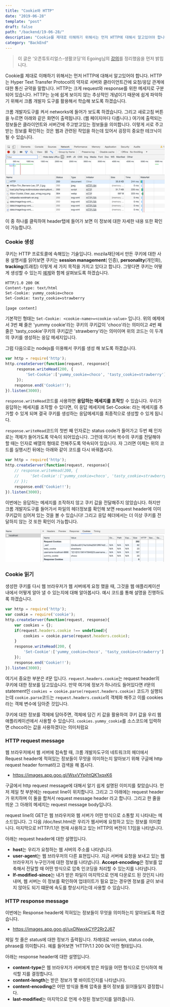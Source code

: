 ```yaml
---
title: "Cookie와 HTTP"
date: "2019-06-28"
template: "post"
draft: false
path: "/backend/19-06-28/"
description: "Cookie를 제대로 이해하기 위해서는 먼저 HTTP에 대해서 알고있어야 합니다. HTTP는 Hyper Text Transfer Protocol의 약자로 서버와 클라이언트간에 요청/응답 관계에 대한 통신 규약을 말합니다. HTTP는 크게 request와 response를 위한 메세지로 구분되어 있습니다. HTTP는 눈에 쉽게 보이지 않는 추상적인 개념이기 때문에 쉽게 파악하기 위해서 크롭 개발자 도구를 활용해서 학습해 보도록 하겠습니다."
category: "BackEnd"
---
```


>  이 글은 ‘오픈튜토리얼스-생활코딩’의 Egoing님의 [강의](https://opentutorials.org/course/3385)를 정리했음을 먼저 밝힙니다.

 Cookie를 제대로 이해하기 위해서는 먼저 HTTP에 대해서 알고있어야 합니다. HTTP는 Hyper Text Transfer Protocol의 약자로 서버와 클라이언트간에 요청/응답 관계에 대한 통신 규약을 말합니다. HTTP는 크게 request와 response를 위한 메세지로 구분되어 있습니다. HTTP는 눈에 쉽게 보이지 않는 추상적인 개념이기 때문에 쉽게 파악하기 위해서 크롭 개발자 도구를 활용해서 학습해 보도록 하겠습니다.

 크롬 개발자도구를 켜서 networks에 들어가 보도록 하겠습니다. 그리고 새로고침 버튼을 누르면 아래와 같은 화면이 출력됩니다. (웹 페이지마다 다릅니다.) 여기에 출력되는 정보들은 클라이언트와 서버간에 주고받고있는 정보들을 의미합니다. 이렇게 서로 주고받는 정보를 확인하는 것은 웹과 관련된 작업을 하는데 있어서 굉장히 중요한 테크닉이 될 수 있습니다.

![img](../img/19-06-28-1.png)

 이 중 하나를 클릭하여 header탭에 들어가 보면 이 정보에 대한 자세한 내용 또한 확인이 가능합니다.

### Cookie 생성

 쿠키는 HTTP 프로토콜에 속해있는 기술입니다. mozila재단에서 만든 쿠키에 대한 사용 설명서를 읽어보면 쿠키는 **session management**( 인증), **personality**(개인화), **tracking**(트래킹) 이렇게 세 가지 목적을 가지고 있다고 합니다. 그렇다면 쿠키는 어떻게 생성할 수 있는지 [예제](https://developer.mozilla.org/ko/docs/Web/HTTP/Cookies)와 함께 살펴보도록 하겠습니다.

```
HTTP/1.0 200 OK
Content-type: text/html
Set-Cookie: yummy_cookie=choco
Set-Cookie: tasty_cookie=strawberry

[page content]
```

 기본적인 형태는 `Set-Cookie: <cookie-name>=<cookie-value>` 입니다. 위의 예제에서 3번 째 줄은 'yummy cookie'라는 쿠키의 쿠키값이 'choco'라는 의미이고 4번 째 줄은 'tasty_cookie'쿠키의 쿠키값은 'strawberry'라는 의미이며 위의 코드는 이 두개의 쿠키를 생성하는 응답 메세지입니다. 

그럼 다음으로는 nodejs를 이용해서 쿠키를 생성 해 보도록 하겠습니다. 

```javascript
var http = require('http');
http.createServer(function(request, response){
     response.writeHead(200, {
         'Set-Cookie':['yummy_cookie=choco', 'tasty_cookie=strawberry']
     });
    response.end('Cookie!!');
}).listen(3000);
```

 `response.writeHead`코드를 사용하면 **응답하는 메세지를 조작**할 수 있습니다. 우리가 응답하는 메세지를 조작할 수 있다면, 이 응답 메세지에 Set-Cookie: 라는 메세지를 추가할 수 있게 되며 결국 쿠키를 생성하는 응답메세지를 최종적으로 생성할 수 있게 됩니다. 

 `response.writeHead`코드의 첫번 째 인자로는 status code가 들어가고 두번 째 인자로는 객체가 들어가도록 약속이 되어있습니다. 그런데 여기서 복수의 쿠키를 전달해야 할 때는 인자로 배열의 형태로 전해주도록 약속되어 있습니다. 자 그러면 이제는 위의 코드를 실행시킨 뒤에는 아래와 같이 코드를 다시 바꿔봅시다. 

```javascript
var http = require('http');
http.createServer(function(request, response){
    // response.writeHead(200, {
    //     'Set-Cookie':['yummy_cookie=choco', 'tasty_cookie=strawberry']
    // });
    response.end('Cookie!!');
}).listen(3000);
```

 이번에는 응답하는 메세지를 조작하지 않고 쿠키 값을 전달해주지 않았습니다. 하지만 크롬 개발자도구를 들어가서 파일의 헤더정보를 확인해 보면 request header에 이미 쿠키값이 심어져 있는 것을 볼 수 있습니다! 그리고 응답 헤더에서는 더 이상 쿠키를 전달하지 않는 것 또한 확인이 가능합니다. 

![img](../img/19-06-28-2.png)

### Cookie 읽기

 생성한 쿠키를 다시 웹 브라우저가 웹 서버에게 요청 했을 때, 그것을 웹 애플리케이션 내에서 어떻게 알아 낼 수 있는지에 대해 알아봅시다. 예시 코드를 통해 설명을 진행하도록 하겠습니다. 

```javascript
var http = require('http');
var cookie = require('cookie');
http.createServer(function(request, response){
    var cookies = {};
    if(request.headers.cookie !== undefined){
        cookies = cookie.parse(request.headers.cookie);
    }
    response.writeHead(200, {
        'Set-Cookie':['yummy_cookie=choco', 'tasty_cookie=strawberry']
    });
    response.end('Cookie!!');
}).listen(3000);
```

 여기서 중요한 부분은 if문 입니다. `request.headers.cookie`는 request header의 쿠키에 대한 정보를 담고있습니다. 만약 여기에 정보가 하나라도 들어있다면 if문의 statement인 `cookies = cookie.parse(request.headers.cookie)` 코드가 실행되는데 `cookie.parse`코드는 `request.headers.cookie`의 객체화 해주고 이를 cookies라는 객체 변수에 담아준 것입니다.

 쿠키에 대한 정보를 객체에 담아주면, 객체에 담긴 키 값을 활용하여 쿠키 값을 우리 웹 애플리케이션에서 사용할 수 있습니다. `cookies.yummy_cookie`를 소스코드에 입력하면 choco라는 값을 사용하겠다는 의미처럼요

### HTTP request message

 웹 브라우저에서 웹 서버에 접속할 때, 크롬 개발자도구의 네트워크의 헤더에서 Request header에 적혀있는 정보들이 무엇을 의미하는지 알아보기 위해 구글에 http request header format라고 검색을 해 봅시다. 

- https://images.app.goo.gl/WsxVYpjhtQK1xqxK6

구글에서 http request message에 대해서 알기 쉽게 설명된 이미지를 찾았습니다. 먼저 제일 첫 부분에는 request line이 위치합니다. 그리고 그 아래에는 request header가 위치하며 이 둘을 합쳐서 request message header 라고 합니다. 그리고 한 줄을 띄운 그 아래의 메세지는 request message body입니다. 

 request line의 GET은 웹 브라우저와 웹 서버가 어떤 방식으로 소통할 지 나타내는 메소드입니다. 그 다음 /doc/test.html은 우리가 웹서버에 요청하고 있는 정보를 의미합니다. 마지막으로 HTTP/1.1은 현재 사용하고 있는 HTTP의 버전이 1.1임을 나타냅니다.  

아래는 request header에 대한 설명입니다.

- **host**는 우리가 요청하는 웹 서버의 주소를 나타냅니다.
- **user-agent**는 웹 브라우저의 다른 표현입니다. 지금 서버에 요청을 보내고 있는 웹 브라우저가 누구인가에 대한 정보를 나타냅니다. **Accept-encoding**은 정보를 압축해서 전달할 때 어떤 방식으로 압축 인코딩을 처리할 수 있는지를 나타냅니다. 
- **If-modified-since**는 내가 받은 파일이 마지막으로 언제 다운로드 된 것인지 나타내며, 웹 서버는 이 정보를 확인하여 업데이트가 필요 없는 경우엔 정보를 굳이 보내지 않아도 되기 떄문에 속도를 향상시키는데 사용할 수 있습니다. 

### HTTP response message

 이번에는 Response header에 적혀있는 정보들이 무엇을 의미하는지 알아보도록 하겠습니다.

- https://images.app.goo.gl/uxDNwxkCYP2Rr2J67

 제일 첫 줄은 status에 대한 정보가 출력됩니다. 차례대로 version, status code, phrase를 의미합니다. 예를 들어보면 'HTTP/1.1 200 0k'이런 형태입니다.

아래는 response header에 대한 설명입니다.

- **content-type**은 웹 브라우저가 서버에게 받은 파일을 어떤 형식으로 인식하여 해석할 지를 결정합니다.
- **content-length**는 받은 정보가 몇 바이트인지를 나타냅니다. 
- **content-encoding**은 어떤 방식을 통해 압축을 풀어 정보를 읽어들일지 결정합니다.
- **last-modified**는 마지막으로 언제 수정된 정보인지를 알려줍니다.  
